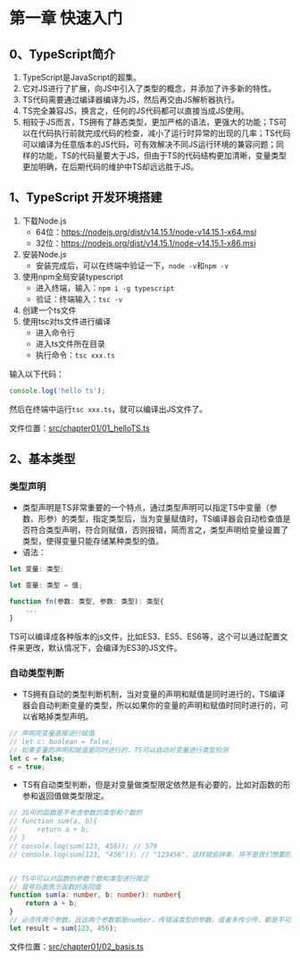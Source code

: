 # 第一章 快速入门

## 0、TypeScript简介

1. TypeScript是JavaScript的超集。
2. 它对JS进行了扩展，向JS中引入了类型的概念，并添加了许多新的特性。
3. TS代码需要通过编译器编译为JS，然后再交由JS解析器执行。
4. TS完全兼容JS，换言之，任何的JS代码都可以直接当成JS使用。
5. 相较于JS而言，TS拥有了静态类型，更加严格的语法，更强大的功能；TS可以在代码执行前就完成代码的检查，减小了运行时异常的出现的几率；TS代码可以编译为任意版本的JS代码，可有效解决不同JS运行环境的兼容问题；同样的功能，TS的代码量要大于JS，但由于TS的代码结构更加清晰，变量类型更加明确，在后期代码的维护中TS却远远胜于JS。

## 1、TypeScript 开发环境搭建

1. 下载Node.js
   - 64位：https://nodejs.org/dist/v14.15.1/node-v14.15.1-x64.msi
   - 32位：https://nodejs.org/dist/v14.15.1/node-v14.15.1-x86.msi
2. 安装Node.js
   - 安装完成后，可以在终端中验证一下，`node -v`和`npm -v`
3. 使用npm全局安装typescript
   - 进入终端，输入：`npm i -g typescript`
   - 验证：终端输入：`tsc -v`
4. 创建一个ts文件
5. 使用tsc对ts文件进行编译
   - 进入命令行
   - 进入ts文件所在目录
   - 执行命令：`tsc xxx.ts`

输入以下代码：

```typescript
console.log('hello ts');
```

然后在终端中运行`tsc xxx.ts`，就可以编译出JS文件了。

文件位置：[src/chapter01/01_helloTS.ts](../src/chapter01/01_helloTS.ts)

## 2、基本类型

### 类型声明

- 类型声明是TS非常重要的一个特点，通过类型声明可以指定TS中变量（参数、形参）的类型，指定类型后，当为变量赋值时，TS编译器会自动检查值是否符合类型声明，符合则赋值，否则报错，简而言之，类型声明给变量设置了类型，使得变量只能存储某种类型的值。
- 语法：

```typescript
let 变量: 类型;

let 变量: 类型 = 值;

function fn(参数: 类型, 参数: 类型): 类型{
    ...
}
```

TS可以编译成各种版本的js文件，比如ES3、ES5、ES6等，这个可以通过配置文件来更改，默认情况下，会编译为ES3的JS文件。

### 自动类型判断

- TS拥有自动的类型判断机制，当对变量的声明和赋值是同时进行的，TS编译器会自动判断变量的类型，所以如果你的变量的声明和赋值时同时进行的，可以省略掉类型声明。

```typescript
// 声明完变量直接进行赋值
// let c: boolean = false;
// 如果变量的声明和赋值是同时进行的，TS可以自动对变量进行类型检测
let c = false;
c = true;
```

- TS有自动类型判断，但是对变量做类型限定依然是有必要的，比如对函数的形参和返回值做类型限定。

```typescript
// JS中的函数是不考虑参数的类型和个数的
// function sum(a, b){
//     return a + b;
// }
// console.log(sum(123, 456)); // 579
// console.log(sum(123, "456")); // "123456"，这样就会拼串，并不是我们想要的结果


// TS中可以对函数的参数个数和类型进行限定
// 冒号后面表示函数的返回值
function sum(a: number, b: number): number{
    return a + b;
}
// 必须传两个参数，且这两个参数都是number，传错误类型的参数，或者多传少传，都是不可以的
let result = sum(123, 456);

```

文件位置：[src/chapter01/02_basis.ts](../src/chapter01/02_basis.ts)

